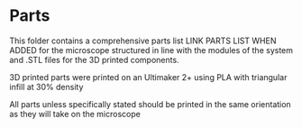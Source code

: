 # Parts

This folder contains a comprehensive parts list LINK PARTS LIST WHEN ADDED for the microscope structured in line with the modules of the system and .STL files for the 3D printed components.

3D printed parts were printed on an Ultimaker 2+ using PLA with triangular infill at 30% density

All parts unless specifically stated should be printed in the same orientation as they will take on the microscope
